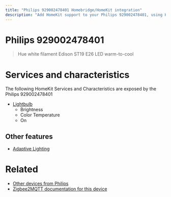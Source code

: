 ```yaml
---
title: "Philips 929002478401 Homebridge/HomeKit integration"
description: "Add HomeKit support to your Philips 929002478401, using Homebridge, Zigbee2MQTT and homebridge-z2m."
---
```

<!---
This file has been GENERATED using src/docgen/docgen.ts
DO NOT EDIT THIS FILE MANUALLY!
-->
# Philips 929002478401
> Hue white filament Edison ST19 E26 LED warm-to-cool


# Services and characteristics
The following HomeKit Services and Characteristics are exposed by
the Philips 929002478401

* [Lightbulb](../../light.md)
  * Brightness
  * Color Temperature
  * On

## Other features
* [Adaptive Lighting](../../light.md)

# Related
* [Other devices from Philips](../index.md#philips)
* [Zigbee2MQTT documentation for this device](https://www.zigbee2mqtt.io/devices/929002478401.html)